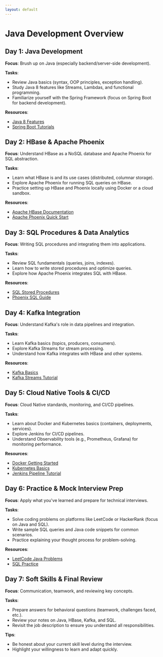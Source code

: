 ```yaml
---
layout: default
---
```

# Java Development Overview

## Day 1: Java Development
**Focus**: Brush up on Java (especially backend/server-side development).

**Tasks**:
- Review Java basics (syntax, OOP principles, exception handling).
- Study Java 8 features like Streams, Lambdas, and functional programming.
- Familiarize yourself with the Spring Framework (focus on Spring Boot for backend development).

**Resources**:
- [Java 8 Features](#)
- [Spring Boot Tutorials](#)

## Day 2: HBase & Apache Phoenix
**Focus**: Understand HBase as a NoSQL database and Apache Phoenix for SQL abstraction.

**Tasks**:
- Learn what HBase is and its use cases (distributed, columnar storage).
- Explore Apache Phoenix for running SQL queries on HBase.
- Practice setting up HBase and Phoenix locally using Docker or a cloud sandbox.

**Resources**:
- [Apache HBase Documentation](#)
- [Apache Phoenix Quick Start](#)

## Day 3: SQL Procedures & Data Analytics
**Focus**: Writing SQL procedures and integrating them into applications.

**Tasks**:
- Review SQL fundamentals (queries, joins, indexes).
- Learn how to write stored procedures and optimize queries.
- Explore how Apache Phoenix integrates SQL with HBase.

**Resources**:
- [SQL Stored Procedures](#)
- [Phoenix SQL Guide](#)

## Day 4: Kafka Integration
**Focus**: Understand Kafka's role in data pipelines and integration.

**Tasks**:
- Learn Kafka basics (topics, producers, consumers).
- Explore Kafka Streams for stream processing.
- Understand how Kafka integrates with HBase and other systems.

**Resources**:
- [Kafka Basics](#)
- [Kafka Streams Tutorial](#)

## Day 5: Cloud Native Tools & CI/CD
**Focus**: Cloud Native standards, monitoring, and CI/CD pipelines.

**Tasks**:
- Learn about Docker and Kubernetes basics (containers, deployments, services).
- Explore Jenkins for CI/CD pipelines.
- Understand Observability tools (e.g., Prometheus, Grafana) for monitoring performance.

**Resources**:
- [Docker Getting Started](#)
- [Kubernetes Basics](#)
- [Jenkins Pipeline Tutorial](#)

## Day 6: Practice & Mock Interview Prep
**Focus**: Apply what you've learned and prepare for technical interviews.

**Tasks**:
- Solve coding problems on platforms like LeetCode or HackerRank (focus on Java and SQL).
- Write sample SQL queries and Java code snippets for common scenarios.
- Practice explaining your thought process for problem-solving.

**Resources**:
- [LeetCode Java Problems](#)
- [SQL Practice](#)

## Day 7: Soft Skills & Final Review
**Focus**: Communication, teamwork, and reviewing key concepts.

**Tasks**:
- Prepare answers for behavioral questions (teamwork, challenges faced, etc.).
- Review your notes on Java, HBase, Kafka, and SQL.
- Revisit the job description to ensure you understand all responsibilities.

**Tips**:
- Be honest about your current skill level during the interview.
- Highlight your willingness to learn and adapt quickly.